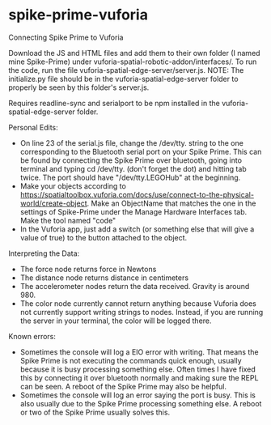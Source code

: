 # spike-prime-vuforia
Connecting Spike Prime to Vuforia

Download the JS and HTML files and add them to their own folder (I named mine Spike-Prime) under vuforia-spatial-robotic-addon/interfaces/. To run the code, run the file vuforia-spatial-edge-server/server.js. NOTE: The initialize.py file should be in the vuforia-spatial-edge-server folder to properly be seen by this folder's server.js.

Requires readline-sync and serialport to be npm installed in the vuforia-spatial-edge-server folder.

Personal Edits:
* On line 23 of the serial.js file, change the /dev/tty. string to the one corresponding to the Bluetooth serial port on your Spike Prime. This can be found by connecting the Spike Prime over bluetooth, going into terminal and typing cd /dev/tty. (don't forget the dot) and hitting tab twice. The port should have "/dev/tty.LEGOHub" at the beginning.
* Make your objects according to https://spatialtoolbox.vuforia.com/docs/use/connect-to-the-physical-world/create-object. Make an ObjectName that matches the one in the settings of Spike-Prime under the Manage Hardware Interfaces tab. Make the tool named "code"
* In the Vuforia app, just add a switch (or something else that will give a value of true) to the button attached to the object. 

Interpreting the Data:
* The force node returns force in Newtons
* The distance node returns distance in centimeters
* The accelerometer nodes return the data received. Gravity is around 980.
* The color node currently cannot return anything because Vuforia does not currently support writing strings to nodes. Instead, if you are running the server in your terminal, the color will be logged there.

Known errors:
* Sometimes the console will log a EIO error with writing. That means the Spike Prime is not executing the commands quick enough, usually because it is busy processing something else. Often times I have fixed this by connecting it over bluetooth normally and making sure the REPL can be seen. A reboot of the Spike Prime may also be helpful.
* Sometimes the console will log an error saying the port is busy. This is also usually due to the Spike Prime processing something else. A reboot or two of the Spike Prime usually solves this.

